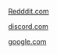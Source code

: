 [Redddit.com](reddit.com)

[discord.com](discord.com)

[google.com](https://www.google.com/?safe=active&ssui=on)
